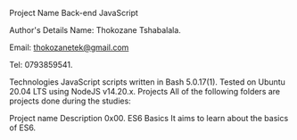 Project Name
Back-end JavaScript

Author's Details
Name: Thokozane Tshabalala.

Email: thokozanetek@gmail.com

Tel: 0793859541.

Technologies
JavaScript scripts written in Bash 5.0.17(1).
Tested on Ubuntu 20.04 LTS using NodeJS v14.20.x.
Projects
All of the following folders are projects done during the studies:

Project name	Description
0x00. ES6 Basics	It aims to learn about the basics of ES6.
